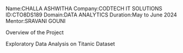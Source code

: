 Name:CHALLA ASHWITHA
Company:CODTECH IT SOLUTIONS
ID:CTO8DS189
Domain:DATA ANALYTICS
Duration:May to June 2024
Mentor:SRAVANI GOUNI

Overview of the Project

Exploratory Data Analysis on Titanic Dataset
